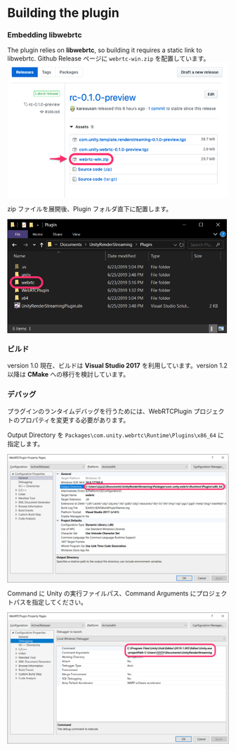 # Building the plugin

### Embedding libwebrtc

The plugin relies on **libwebrtc**, so building it requires a static link to libwebrtc. Github Release ページに `webrtc-win.zip` を配置しています。
 <img src="../Packages/com.unity.webrtc/Documentation~/images/libwebrtc_github_release.png" width=600 align=center>

zip ファイルを展開後、Plugin フォルダ直下に配置します。

<img src="../Packages/com.unity.webrtc/Documentation~/images/deploy_libwebrtc.png" width=500 align=center>

### ビルド

version 1.0 現在、ビルドは **Visual Studio 2017** を利用しています。version 1.2 以降は **CMake** への移行を検討しています。

### デバッグ

プラグインのランタイムデバッグを行うためには、WebRTCPlugin プロジェクトのプロパティを変更する必要があります。

Output Directory を `Packages\com.unity.webrtc\Runtime\Plugins\x86_64` に指定します。

<img src="../Packages/com.unity.webrtc/Documentation~/images/outputdirectory_config_vs2017.png" width=600 align=center>

Command に Unity の実行ファイルパス、Command Arguments にプロジェクトパスを指定してください。

<img src="../Packages/com.unity.webrtc/Documentation~/images/command_config_vs2017.png" width=600 align=center>

